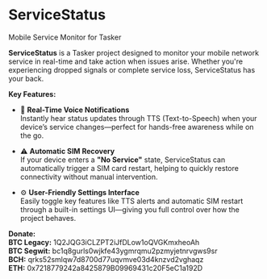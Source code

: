 # ServiceStatus
Mobile Service Monitor for Tasker

**ServiceStatus** is a Tasker project designed to monitor your mobile network service in real-time and take action when issues arise. Whether you're experiencing dropped signals or complete service loss, ServiceStatus has your back.

**Key Features:**

- 📢 **Real-Time Voice Notifications**  
  Instantly hear status updates through TTS (Text-to-Speech) when your device’s service changes—perfect for hands-free awareness while on the go.

- ⚠️ **Automatic SIM Recovery**  
  If your device enters a **"No Service"** state, ServiceStatus can automatically trigger a SIM card restart, helping to quickly restore connectivity without manual intervention.

- ⚙️ **User-Friendly Settings Interface**  
  Easily toggle key features like TTS alerts and automatic SIM restart through a built-in settings UI—giving you full control over how the project behaves.

**Donate:**
<br/>**BTC Legacy:** 1Q2JQG3iCLZPT2iJfDLow1oQVGKmxheoAh
<br/>**BTC Segwit:** bc1q8gurls0wjkfe43ygmrqmu2pzmyjetnrvgws9sr
<br/>**BCH:** qrks52smlqw7d8700d77uqvmve03d4knzvd2vghaqz
<br/>**ETH:** 0x7218779242a8425879B09969431c20F5eC1a192D